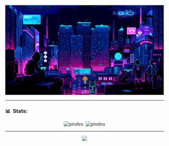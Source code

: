 <img src="5927911.gif"/>

---

<h3> 📊 &nbsp;Stats:</h3>
<p align="center">
<img src="https://github-readme-stats.vercel.app/api?username=srpiroliro&show_icons=true&theme=chartreuse-dark&count_private=true" alt="piroliro" height="170px"/>&nbsp;
<img src="https://github-readme-stats.vercel.app/api/top-langs/?username=srpiroliro&theme=chartreuse-dark&layout=compact&hide=Hack" alt="piroliro" height="170px"/>
</p>

---

<p align="center"> <img src="https://komarev.com/ghpvc/?username=srpiroliro"/> </p>
